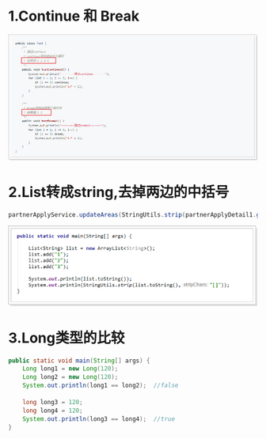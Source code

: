 # **1.Continue 和 Break**

![img](img/clipboa1212rd.png)



# **2.List转成string,去掉两边的中括号**

```java
partnerApplyService.updateAreas(StringUtils.strip(partnerApplyDetail1.getList().toString().toString(),"[]"));
```

<img src="img/clipboard-1576741829859.png" alt="img" style="zoom:150%;" />



# 3.**Long类型的比较**

```java
public static void main(String[] args) {
    Long long1 = new Long(120);
    Long long2 = new Long(120);
    System.out.println(long1 == long2);  //false

    long long3 = 120;
    long long4 = 120;
    System.out.println(long3 == long4);  //true
}
```

